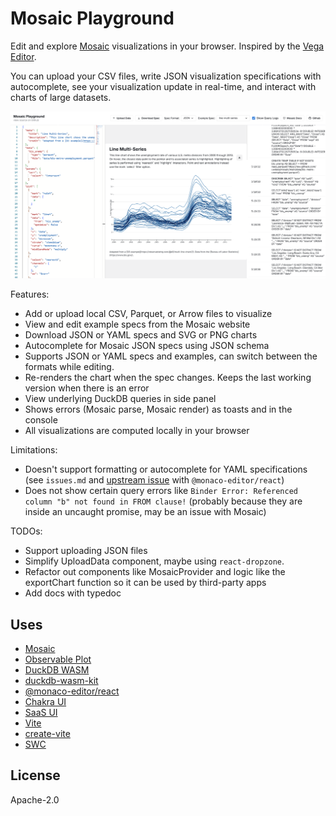 # Mosaic Playground

Edit and explore [Mosaic](https://idl.uw.edu/mosaic/) visualizations in your browser. Inspired by the [Vega Editor](https://vega.github.io/editor/#/).

You can upload your CSV files, write JSON visualization specifications with autocomplete, see your visualization update in real-time, and interact with charts of large datasets.

![Screenshot](mosaic-playground-screenshot.png)

Features:
- Add or upload local CSV, Parquet, or Arrow files to visualize
- View and edit example specs from the Mosaic website
- Download JSON or YAML specs and SVG or PNG charts
- Autocomplete for Mosaic JSON specs using JSON schema
- Supports JSON or YAML specs and examples, can switch between the formats while editing.
- Re-renders the chart when the spec changes. Keeps the last working version when there is an error
- View underlying DuckDB queries in side panel
- Shows errors (Mosaic parse, Mosaic render) as toasts and in the console
- All visualizations are computed locally in your browser

Limitations:
- Doesn't support formatting or autocomplete for YAML specifications (see `issues.md` and [upstream issue](https://github.com/suren-atoyan/monaco-react/issues/228) with `@monaco-editor/react`)
- Does not show certain query errors like `Binder Error: Referenced column "b" not found in FROM clause!` (probably because they are inside an uncaught promise, may be an issue with Mosaic)

TODOs:
- Support uploading JSON files
- Simplify UploadData component, maybe using `react-dropzone`.
- Refactor out components like MosaicProvider and logic like the exportChart function so it can be used by third-party apps
- Add docs with typedoc

## Uses

- [Mosaic](https://idl.uw.edu/mosaic/)
- [Observable Plot](https://observablehq.com/plot/getting-started)
- [DuckDB WASM](https://github.com/duckdb/duckdb-wasm)
- [duckdb-wasm-kit](https://github.com/holdenmatt/duckdb-wasm-kit)
- [@monaco-editor/react](https://github.com/suren-atoyan/monaco-react)
- [Chakra UI](https://chakra-ui.com/)
- [SaaS UI](https://saas-ui.dev/)
- [Vite](https://vitejs.dev/)
- [create-vite](https://github.com/vitejs/vite/tree/main/packages/create-vite)
- [SWC](https://swc.rs/)

## License

Apache-2.0
